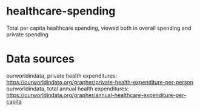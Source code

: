 # healthcare-spending
Total per capita healthcare spending, viewed both in overall spending and private spending
# Data sources 
ourworldindata, private health expenditures: https://ourworldindata.org/grapher/private-health-expenditure-per-person
ourworldindata, total annual health expenditures: https://ourworldindata.org/grapher/annual-healthcare-expenditure-per-capita
